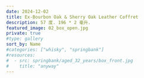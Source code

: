 ```yaml
---
date: 2024-12-02
title: Ex-Bourbon Oak & Sherry Oak Leather Coffret
description: 57 度. 196 * 2 毫升.
featured_image: 02_box_open.jpg
private: true
#type: gallery
sort_by: Name
#categories: ["whisky", "springbank"]
#resources:
#  - src: springbank/aged_32_years/box_front.jpg
#    title: "anyway"
---
```

